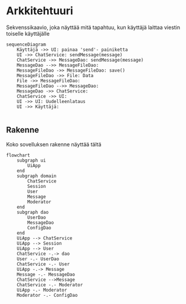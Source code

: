 
# Arkkitehtuuri

Sekvenssikaavio, joka näyttää mitä tapahtuu, kun käyttäjä laittaa viestin toiselle käyttäjälle
````mermaid
sequenceDiagram
    Käyttäjä ->> UI: painaa 'send'- painiketta
    UI ->> ChatService: sendMessage(message)
    ChatService ->> MessageDao: sendMessage(message)
    MessageDao -->> MessageFileDao: 
    MessageFileDao ->> MessageFileDao: save()
    MessageFileDao ->> File: Data
    File ->> MessageFileDao: 
    MessageFileDao -->> MessageDao: 
    MessageDao ->> ChatService: 
    ChatService ->> UI: 
    UI ->> UI: Uudelleenlataus
    UI ->> Käyttäjä: 
    
````


## Rakenne
Koko sovelluksen rakenne näyttää tältä
````mermaid
flowchart
    subgraph ui
        UiApp
    end
    subgraph domain
        ChatService
        Session
        User
        Message
        Moderator
    end
    subgraph dao
        UserDao
        MessageDao
        ConfigDao
    end
    UiApp --> ChatService
    UiApp --> Session
    UiApp --> User
    ChatService -.-> dao
    User -.- UserDao
    ChatService -.- User
    UiApp -.-> Message
    Message -.- MessageDao
    ChatService -->Message
    ChatService -.- Moderator
    UiApp -.- Moderator
    Moderator -.- ConfigDao
````